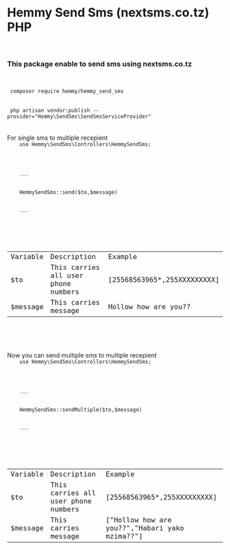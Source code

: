 <h1>Hemmy Send Sms (nextsms.co.tz) PHP</h1>
</br>
<h3>This package enable to send sms using nextsms.co.tz</h3>

<br>

<code> composer require hemmy/hemmy_send_sms </code>

</br>
<code> php artisan vendor:publish --provider="Hemmy\SendSms\SendSmsServiceProvider" </code>

<br>
<br>
<br>
For single sms to multiple recepient
<code> 
    use Hemmy\SendSms\Controllers\HemmySendSms;
    <br>
    <br>
    ...
    <br>
    HemmySendSms::send($to,$message)
    <br>
    ...
    <br>
</code>

<br>
<code>
    <table>
        <tr>
            <td>Variable</td>
            <td>Description</td>
            <td>Example</td>
        </tr>
        <tr>
            <td>$to</td>
            <td>This carries all user phone numbers</td>
            <td>[25568563965*,255XXXXXXXXX]</td>
        </tr>
        <tr>
            <td>$message</td>
            <td>This carries message</td>
            <td>Hollow how are you??</td>
        </tr>
    </table>
</code>

<br>
<br>
<br>
Now you can send multiple sms to multiple recepient
<code> 
    use Hemmy\SendSms\Controllers\HemmySendSms;
    <br>
    <br>
    ...
    <br>
    HemmySendSms::sendMultiple($to,$message)
    <br>
    ...
    <br>
</code>

<br>
<code>
    <table>
        <tr>
            <td>Variable</td>
            <td>Description</td>
            <td>Example</td>
        </tr>
        <tr>
            <td>$to</td>
            <td>This carries all user phone numbers</td>
            <td>[25568563965*,255XXXXXXXXX]</td>
        </tr>
        <tr>
            <td>$message</td>
            <td>This carries message</td>
            <td>["Hollow how are you??","Habari yako mzima??"]</td>
        </tr>
    </table>
</code>
